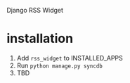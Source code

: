 Django RSS Widget

installation
============
1. Add `rss_widget` to INSTALLED_APPS
2. Run `python manage.py syncdb`
3. TBD

